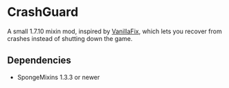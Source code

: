 # CrashGuard
A small 1.7.10 mixin mod, inspired by [VanillaFix](https://github.com/DimensionalDevelopment/VanillaFix), which lets
you recover from crashes instead of shutting down the game.

## Dependencies
- SpongeMixins 1.3.3 or newer